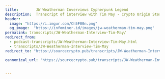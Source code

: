 ```yaml
---
title:        JW Weatherman Inverviews Cypherpunk Legend
description:  Transcript of interview with Tim May - Crypto Origin Stories.
header: 
  image: "https://i.imgur.com/Ch5F00n.png"
  og_image:  "https://infominer.id/images/jw-weatherman-tim-may.png"
permalink: transcripts/JW-Weatherman-Interview-Tim-May/
redirect_from: 
  - podcast-transcripts/JW-Weatherman-Interview-Tim-May.html
  - transcripts/JW-Weatherman-Interview-Tim-May
redirect_to: "https://sourcecrypto.pub/transcripts/JW-Weatherman-Interview-Tim-May/"

cannonical_url: 'https://sourcecrypto.pub/transcripts/JW-Weatherman-Interview-Tim-May/'


---
```

